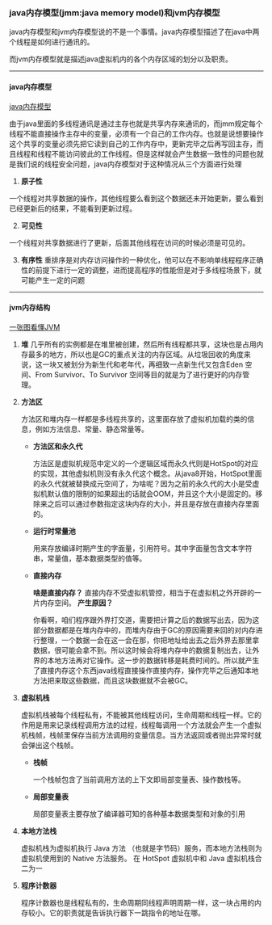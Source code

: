 ### java内存模型(jmm:java memory model)和jvm内存模型

​  	java内存模型和jvm内存模型说的不是一个事情。java内存模型描述了在java中两个线程是如何进行通讯的。

而jvm内存模型就是描述java虚拟机内的各个内存区域的划分以及职责。

------



#### java内存模型

[java内存模型](https://www.cnblogs.com/noteless/p/10401193.html)

​	由于java里面的多线程通讯是通过主存也就是共享内存来通讯的，而jmm规定每个线程不能直接操作主存中的变量，必须有一个自己的工作内存。也就是说想要操作这个共享的变量必须先把它读到自己的工作内存中，更新完毕之后再写回主存，而且线程和线程不能访问彼此的工作线程。但是这样就会产生数据一致性的问题
​    也就是我们说的线程安全问题，java内存模型对于这种情况从三个方面进行处理

1. **原子性**

​        一个线程对共享数据的操作，其他线程要么看到这个数据还未开始更新，要么看到已经更新后的结果，不能看到更新过程。

2. **可见性**

​        一个线程对共享数据进行了更新，后面其他线程在访问的时候必须是可见的。

3. **有序性**
   ​        重排序是对内存访问操作的一种优化，他可以在不影响单线程程序正确性的前提下进行一定的调整，进而提高程序的性能但是对于多线程场景下，就可能产生一定的问题	

------



#### jvm内存结构

[一张图看懂JVM](https://mp.weixin.qq.com/s?__biz=MzAxNjk4ODE4OQ==&mid=2247484432&idx=1&sn=381c98c49ffb813a9b9799e232a5a42c&chksm=9bed2562ac9aac74f6a3c5cc8f8c4a145e5bd9489eadd7ef12bc687239fa5ead497dac00ce6e&scene=21#wechat_redirect)

1. **堆**
   ​        几乎所有的实例都是在堆里被创建，然后所有线程都共享，这块也是占用内存最多的地方，所以也是GC的重点关注的内存区域。
   ​        从垃圾回收的角度来说，这一块又被划分为新生代和老年代，再细致一点新生代又包含Eden 空间、From Survivor、To Survivor 空间等目的就是为了进行更好的内存管理。

2. **方法区**

   方法区和堆内存一样都是多线程共享的，这里面存放了虚拟机加载的类的信息，例如方法信息、常量、静态常量等。

   - **方法区和永久代**

     方法区是虚拟机规范中定义的一个逻辑区域而永久代则是HotSpot的对应的实现，其他虚拟机则没有永久代这个概念。从java8开始，HotSpot里面的永久代就被替换成元空间了，为啥呢？因为之前的永久代的大小是受虚拟机默认值的限制的如果超出的话就会OOM，并且这个大小是固定的。移除来之后可以通过参数指定这块内存的大小，并且是存放在直接内存里面的。

   - **运行时常量池**

     用来存放编译时期产生的字面量，引用符号。其中字面量包含文本字符串，常量值，基本数据类型的值等。

   - **直接内存**

       **啥是直接内存？**
     ​      直接内存不受虚拟机管控，相当于在虚拟机之外开辟的一片内存空间。
        **产生原因？**

     ​	你看啊，咱们程序跟外界打交道，需要把计算之后的数据写出去，因为这部分数据都是在堆内存中的，而堆内存由于GC的原因需要来回的对内存进行整理，一个数据一会在这一会在那，你把地址给出去之后外界去那里拿数据，很可能会拿不到。所以这时候会将堆内存中的数据复制出去，让外界的本地方法再对它操作。这一步的数据转移是耗费时间的。所以就产生了直接内存这个东西java线程直接操作直接内存，操作完毕之后通知本地方法把来取这些数据，而且这块数据就不会被GC。

3. **虚拟机栈**

   虚拟机栈被每个线程私有，不能被其他线程访问，生命周期和线程一样。它的作用是用来记录线程调用方法的过程，线程每调用一个方法就会产生一个虚拟机栈帧，栈帧里保存当前方法调用的变量信息。当方法返回或者抛出异常时就会弹出这个栈帧。

   - **栈帧**

     一个栈帧包含了当前调用方法的上下文即局部变量表、操作数栈等。

   - **局部变量表**

      局部变量表主要存放了编译器可知的各种基本数据类型和对象的引用

4. **本地方法栈**

   虚拟机栈为虚拟机执行 Java 方法 （也就是字节码）服务，而本地方法栈则为虚拟机使用到的 Native 方法服务。 在 HotSpot 虚拟机中和 Java 虚拟机栈合二为一

5. **程序计数器**

   程序计数器也是线程私有的，生命周期同线程声明周期一样，这一块占用的内存较小。它的职责就是告诉执行器下一跳指令的地址在哪。